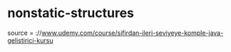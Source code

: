 # nonstatic-structures
source = ://www.udemy.com/course/sifirdan-ileri-seviyeye-komple-java-gelistirici-kursu
